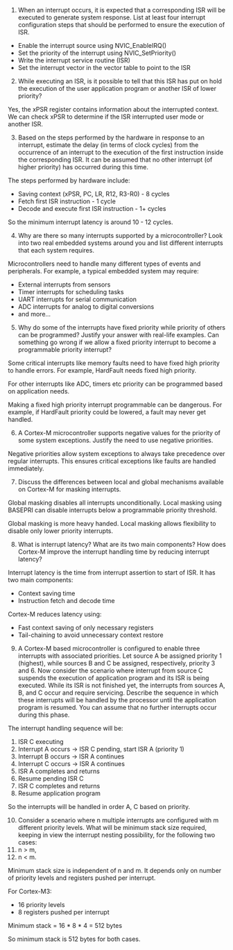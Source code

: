 1. When an interrupt occurs, it is expected that a corresponding ISR will be executed to generate system response. List at least four interrupt configuration steps that should be performed to ensure the execution of ISR.

- Enable the interrupt source using NVIC_EnableIRQ()
- Set the priority of the interrupt using NVIC_SetPriority()
- Write the interrupt service routine (ISR)
- Set the interrupt vector in the vector table to point to the ISR

2. While executing an ISR, is it possible to tell that this ISR has put on hold the execution of the user application program or another ISR of lower priority?

Yes, the xPSR register contains information about the interrupted context. We can check xPSR to determine if the ISR interrupted user mode or another ISR.

3. Based on the steps performed by the hardware in response to an interrupt, estimate the delay (in terms of clock cycles) from the occurrence of an interrupt to the execution of the first instruction inside the corresponding ISR. It can be assumed that no other interrupt (of higher priority) has occurred during this time.

The steps performed by hardware include:

- Saving context (xPSR, PC, LR, R12, R3-R0) - 8 cycles
- Fetch first ISR instruction - 1 cycle
- Decode and execute first ISR instruction - 1+ cycles

So the minimum interrupt latency is around 10 - 12 cycles.

4. Why are there so many interrupts supported by a microcontroller? Look into two real embedded systems around you and list different interrupts that each system requires.

Microcontrollers need to handle many different types of events and peripherals. For example, a typical embedded system may require:

- External interrupts from sensors
- Timer interrupts for scheduling tasks
- UART interrupts for serial communication
- ADC interrupts for analog to digital conversions
- and more...

5. Why do some of the interrupts have fixed priority while priority of others can be programmed? Justify your answer with real-life examples. Can something go wrong if we allow a fixed priority interrupt to become a programmable priority interrupt?

Some critical interrupts like memory faults need to have fixed high priority to handle errors. For example, HardFault needs fixed high priority.

For other interrupts like ADC, timers etc priority can be programmed based on application needs.

Making a fixed high priority interrupt programmable can be dangerous. For example, if HardFault priority could be lowered, a fault may never get handled.

6. A Cortex-M microcontroller supports negative values for the priority of some system exceptions. Justify the need to use negative priorities.

Negative priorities allow system exceptions to always take precedence over regular interrupts. This ensures critical exceptions like faults are handled immediately.

7. Discuss the differences between local and global mechanisms available on Cortex-M for masking interrupts.

Global masking disables all interrupts unconditionally. Local masking using BASEPRI can disable interrupts below a programmable priority threshold.

Global masking is more heavy handed. Local masking allows flexibility to disable only lower priority interrupts.

8. What is interrupt latency? What are its two main components? How does Cortex-M improve the interrupt handling time by reducing interrupt latency?

Interrupt latency is the time from interrupt assertion to start of ISR. It has two main components:

- Context saving time
- Instruction fetch and decode time

Cortex-M reduces latency using:

- Fast context saving of only necessary registers
- Tail-chaining to avoid unnecessary context restore

9. A Cortex-M based microcontroller is configured to enable three interrupts with associated priorities. Let source A be assigned priority 1 (highest), while sources B and C be assigned, respectively, priority 3 and 6. Now consider the scenario where interrupt from source C suspends the execution of application program and its ISR is being executed. While its ISR is not finished yet, the interrupts from sources A, B, and C occur and require servicing. Describe the sequence in which these interrupts will be handled by the processor until the application program is resumed. You can assume that no further interrupts occur during this phase.

The interrupt handling sequence will be:

1. ISR C executing
2. Interrupt A occurs -> ISR C pending, start ISR A (priority 1)
3. Interrupt B occurs -> ISR A continues
4. Interrupt C occurs -> ISR A continues
5. ISR A completes and returns
6. Resume pending ISR C
7. ISR C completes and returns
8. Resume application program

So the interrupts will be handled in order A, C based on priority.

10. Consider a scenario where n multiple interrupts are configured with m different priority levels. What will be minimum stack size required, keeping in view the interrupt nesting possibility, for the following two cases:
11. n > m,
12. n < m.

Minimum stack size is independent of n and m. It depends only on number of priority levels and registers pushed per interrupt.

For Cortex-M3:

- 16 priority levels
- 8 registers pushed per interrupt

Minimum stack = 16 * 8 * 4 = 512 bytes

So minimum stack is 512 bytes for both cases.